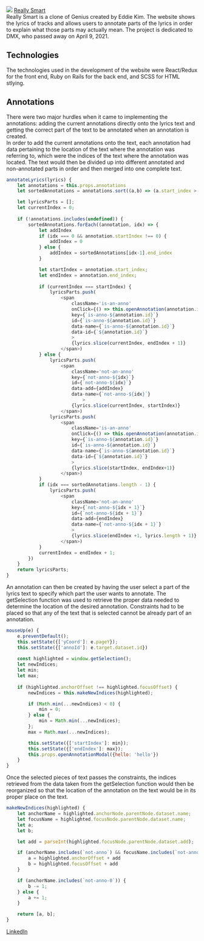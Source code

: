 <img src="https://github.com/thedaebu/reallysmart/blob/main/screenshots/reallysmart.png" >
<a href=https://really-smart.herokuapp.com/#/">Really Smart</a>
<br>
Really Smart is a clone of Genius created by Eddie Kim. The website shows the lyrics of tracks and allows users to annotate parts of the lyrics in order to explain what those parts may actually mean. The project is dedicated to DMX, who passed away on April 9, 2021.

## Technologies
The technologies used in the development of the website were React/Redux for the front end, Ruby on Rails for the back end, and SCSS for HTML stlying.

## Annotations
There were two major hurdles when it came to implementing the annotations: adding the current annotations directly onto the lyrics text and getting the correct part of the text to be annotated when an annotation is created.
<br>
In order to add the current annotations onto the text, each annotation had data pertaining to the location of the text where the annotation was referring to, which were the indices of the text where the annotation was located. The text would then be divided up into different annotated and non-annotated parts in order and then merged into one complete text.

```js
annotateLyrics(lyrics) {
    let annotations = this.props.annotations    
    let sortedAnnotations = annotations.sort((a,b) => (a.start_index > b.start_index ? 1 : -1));

    let lyricsParts = [];
    let currentIndex = 0;
        
    if (!annotations.includes(undefined)) {            
        sortedAnnotations.forEach((annotation, idx) => {             
            let addIndex
            if (idx === 0 && annotation.startIndex !== 0) {
                addIndex = 0
            } else {
                addIndex = sortedAnnotations[idx-1].end_index
            }

            let startIndex = annotation.start_index;
            let endIndex = annotation.end_index;
               
            if (currentIndex === startIndex) {                
                lyricsParts.push(
                    <span 
                        className='is-an-anno' 
                        onClick={() => this.openAnnotation(annotation.id)}                         
                        key={`is-anno-${annotation.id}`}                             
                        id={`is-anno-${annotation.id}`}
                        data-name={`is-anno-${annotation.id}`}
                        data-id={`${annotation.id}`}     
                        >
                        {lyrics.slice(currentIndex, endIndex + 1)}
                    </span>)     
            } else {
                lyricsParts.push(
                    <span 
                        className='not-an-anno'                             
                        key={`not-anno-${idx}`}
                        id={`not-anno-${idx}`}
                        data-add={addIndex}
                        data-name={`not-anno-${idx}`}
                            >
                        {lyrics.slice(currentIndex, startIndex)}
                    </span>)
                lyricsParts.push(
                    <span 
                        className='is-an-anno' 
                        onClick={() => this.openAnnotation(annotation.id)}                             
                        key={`is-anno-${annotation.id}`} 
                        id={`is-anno-${annotation.id}`}                            
                        data-name={`is-anno-${annotation.id}`} 
                        data-id={`${annotation.id}`}
                        >
                        {lyrics.slice(startIndex, endIndex+1)}
                    </span>)
            }
            if (idx === sortedAnnotations.length - 1) {
                lyricsParts.push(
                    <span 
                        className='not-an-anno'                             
                        key={`not-anno-${idx + 1}`}                            
                        id={`not-anno-${idx + 1}`}                            
                        data-add={endIndex}
                        data-name={`not-anno-${idx + 1}`}
                        >
                        {lyrics.slice(endIndex +1, lyrics.length + 1)}
                    </span>)
            }              
            currentIndex = endIndex + 1;
        })
    }
    return lyricsParts;
}
```

An annotation can then be created by having the user select a part of the lyrics text to specify which part the user wants to annotate. The getSelection function was used to retrieve the proper data needed to determine the location of the desired annotation. Constraints had to be placed so that any of the text that is selected cannot be already part of an annotation. 

```js
mouseUp(e) {
    e.preventDefault();
    this.setState({['yCoord']: e.pageY}); 
    this.setState({['annoId']: e.target.dataset.id})
        
    const highlighted = window.getSelection();
    let newIndices;
    let min;
    let max;
     
    if (highlighted.anchorOffset !== highlighted.focusOffset) {
        newIndices = this.makeNewIndices(highlighted);

        if (Math.min(...newIndices) < 0) {
            min = 0;
        } else {
            min = Math.min(...newIndices);
        };          
        max = Math.max(...newIndices);

        this.setState({['startIndex']: min});
        this.setState({['endIndex']: max});  
        this.props.openAnnotationModal({hello: 'hello'})
    }
}
```

Once the selected pieces of text passes the constraints, the indices retrieved from the data taken from the getSelection function would then be reorganized so that the location of the annotation on the text would be in its proper place on the text.

```js
makeNewIndices(highlighted) {
    let anchorName = highlighted.anchorNode.parentNode.dataset.name;
    let focusName = highlighted.focusNode.parentNode.dataset.name;
    let a;
    let b;

    let add = parseInt(highlighted.focusNode.parentNode.dataset.add);

    if (anchorName.includes(`not-anno`) && focusName.includes(`not-anno`) && anchorName === focusName) {
        a = highlighted.anchorOffset + add
        b = highlighted.focusOffset + add
    } 

    if (anchorName.includes(`not-anno-0`)) {
        b -= 1;
    } else {
        a += 1;
    }

    return [a, b];
}
```
<a href="https://www.linkedin.com/in/edkim163/" >LinkedIn</a>